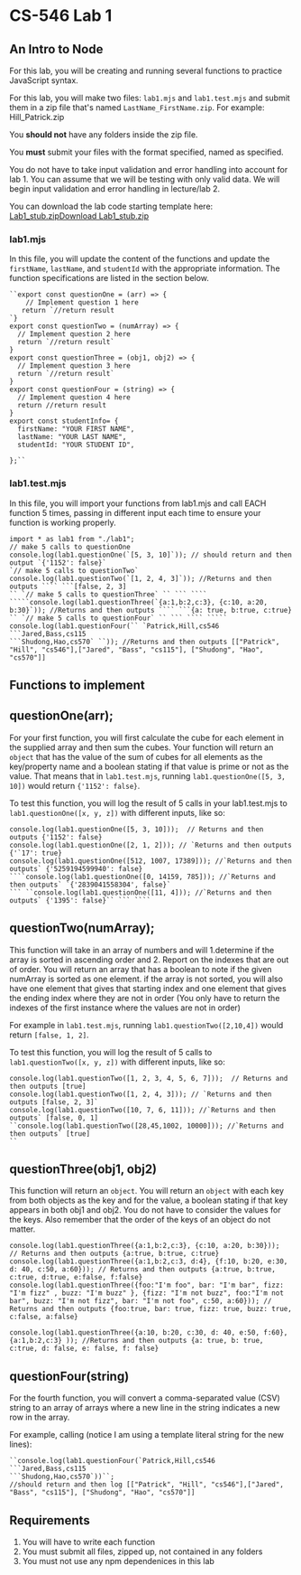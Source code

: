 # CS-546 Lab 1

## An Intro to Node

For this lab, you will be creating and running several functions to practice JavaScript syntax.

For this lab, you will make two files:  `lab1.mjs`  and  `lab1.test.mjs`  and submit them in a zip file that's named  `LastName_FirstName.zip`. For example: Hill_Patrick.zip

You  **should not**  have any folders inside the zip file.

You  **must**  submit your files with the format specified, named as specified.

You do not have to take input validation and error handling into account for lab 1. You can assume that we will be testing with only valid data. We will begin input validation and error handling in lecture/lab 2.

You can download the lab code starting template here:  <ins>Lab1_stub.zip</ins>[Download Lab1_stub.zip](https://sit.instructure.com/courses/64643/files/11082294/download?download_frd=1)

### lab1.mjs

In this file, you will update the content of the functions and update the  `firstName`,  `lastName`, and  `studentId`  with the appropriate information. The function specifications are listed in the section below.

```
``export const questionOne = (arr) => {
    // Implement question 1 here
   return `//return result
`} 
export const questionTwo = (numArray) => { 
  // Implement question 2 here
  return `//return result` 
} 
export const questionThree = (obj1, obj2) => { 
  // Implement question 3 here
  return `//return result` 
} 
export const questionFour = (string) => { 
  // Implement question 4 here
  return //return result 
} 
export const studentInfo= { 
  firstName: "YOUR FIRST NAME", 
  lastName: "YOUR LAST NAME", 
  studentId: "YOUR STUDENT ID", 
  
};`` 
```

### lab1.test.mjs

In this file, you will import your functions from lab1.mjs and call EACH function 5 times, passing in different input each time to ensure your function is working properly.

```
import * as lab1 from "./lab1";
// make 5 calls to questionOne
console.log(lab1.questionOne(`[5, 3, 10]`)); // should return and then output `{'1152': false}` 
`// make 5 calls to questionTwo`
console.log(lab1.questionTwo(`[1, 2, 4, 3]`)); //Returns and then outputs ```` ```[false, 2, 3]
`` `// make 5 calls to questionThree` `` ``` ````
`````console.log(lab1.questionThree(`{a:1,b:2,c:3}, {c:10, a:20, b:30}`)); //Returns and then outputs ```` ```{a: true, b:true, c:true}
`` `// make 5 calls to questionFour` `` ``` ```` `````
console.log(lab1.questionFour(`` `Patrick,Hill,cs546
```Jared,Bass,cs115
```Shudong,Hao,cs570` ``)); //Returns and then outputs [["Patrick", "Hill", "cs546"],["Jared", "Bass", "cs115"], ["Shudong", "Hao", "cs570"]]

```

## Functions to implement

## questionOne(arr);

For your first function, you will first calculate the cube for each element in the supplied array and then sum the cubes. Your function will return an  `object`  that has the value of the sum of cubes for all elements as the key/property name and a boolean stating if that value is prime or not as the value. That means that in  `lab1.test.mjs`, running  `lab1.questionOne([5, 3, 10])`  would return  `{'1152': false}`.

To test this function, you will log the result of 5 calls in your lab1.test.mjs to  `lab1.questionOne([x, y, z])`  with different inputs, like so:

```
console.log(lab1.questionOne([5, 3, 10]));  // Returns and then outputs {'1152': false}
console.log(lab1.questionOne([2, 1, 2])); // `Returns and then outputs {'`17': true} 
console.log(lab1.questionOne([512, 1007, 17389])); //`Returns and then outputs` {'5259194599940': false}
````console.log(lab1.questionOne([0, 14159, 785])); //`Returns and then outputs` `{'2839041558304', false}` 
``` ``console.log(lab1.questionOne([11, 4])); //`Returns and then outputs` {'1395': false}`` ``` ````
```

## questionTwo(numArray);

This function will take in an array of numbers and will 1.determine if the array is sorted in ascending order and 2. Report on the indexes that are out of order. You will return an array that has a boolean to note if the given numArray is sorted as one element. if the array is not sorted, you will also have one element that gives that starting index and one element that gives the ending index where they are not in order (You only have to return the indexes of the first instance where the values are not in order)

For example in  `lab1.test.mjs`, running  `lab1.questionTwo([2,10,4])`  would return  `[false, 1, 2]`.

To test this function, you will log the result of 5 calls to  `lab1.questionTwo([x, y, z])`  with different inputs, like so:

```
console.log(lab1.questionTwo([1, 2, 3, 4, 5, 6, 7]));  // Returns and then outputs [true] 
console.log(lab1.questionTwo([1, 2, 4, 3])); // `Returns and then outputs [false, 2, 3]`
console.log(lab1.questionTwo([10, 7, 6, 11])); //`Returns and then outputs` [false, 0, 1]
``console.log(lab1.questionTwo([28,45,1002, 10000])); //`Returns and then outputs` [true]
``
```

## questionThree(obj1, obj2)

This function will return an  `object`. You will return an  `object`  with each key from both objects as the key and for the value, a boolean stating if that key appears in both obj1 and obj2. You do not have to consider the values for the keys. Also remember that the order of the keys of an object do not matter.

```
console.log(lab1.questionThree({a:1,b:2,c:3}, {c:10, a:20, b:30}));  // Returns and then outputs {a:true, b:true, c:true}
console.log(lab1.questionThree({a:1,b:2,c:3, d:4}, {f:10, b:20, e:30, d: 40, c:50, a:60})); // Returns and then outputs {a:true, b:true, c:true, d:true, e:false, f:false} 
console.log(lab1.questionThree({foo:"I'm foo", bar: "I'm bar", fizz: "I'm fizz" , buzz: "I'm buzz" }, {fizz: "I'm not buzz", foo:"I'm not bar", buzz: "I'm not fizz", bar: "I'm not foo", c:50, a:60})); // Returns and then outputs {foo:true, bar: true, fizz: true, buzz: true, c:false, a:false}
 
console.log(lab1.questionThree({a:10, b:20, c:30, d: 40, e:50, f:60}, {a:1,b:2,c:3} )); //Returns and then outputs {a: true, b: true, c:true, d: false, e: false, f: false}
```

## questionFour(string)

For the fourth function, you will convert a comma-separated value (CSV) string to an array of arrays where a new line in the string indicates a new row in the array.

For example, calling (notice I am using a template literal string for the new lines):

```
``console.log(lab1.questionFour(`Patrick,Hill,cs546
```Jared,Bass,cs115
```Shudong,Hao,cs570`))``;
//should return and then log [["Patrick", "Hill", "cs546"],["Jared", "Bass", "cs115"], ["Shudong", "Hao", "cs570"]]
```

## Requirements

1.  You will have to write each function
2.  You must submit all files, zipped up, not contained in any folders
3.  You must not use any npm dependenices in this lab